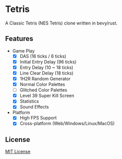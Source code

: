 # Tetris

A Classic Tetris (NES Tetris) clone written in bevy/rust.

## Features

- Game Play
  - [x] DAS (16 ticks / 6 ticks)
  - [x] Initial Entry Delay (96 ticks)
  - [x] Entry Delay (10 ~ 18 ticks)
  - [x] Line Clear Delay (18 ticks)
  - [x] 1H2R Random Generator
  - [x] Normal Color Palettes
  - [ ] Glitched Color Palettes
  - [x] Level 39 Super Kill Screen
  - [x] Statistics
  - [x] Sound Effects

- Platform
  - [x] High FPS Support
  - [x] Cross-platform (Web/Windows/Linux/MacOS)

## License

[MIT License](https://opensource.org/license/MIT)
